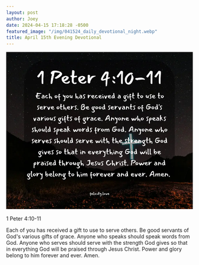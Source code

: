 ```yaml
---
layout: post
author: Joey
date: 2024-04-15 17:18:28 -0500
featured_image: "/img/041524_daily_devotional_night.webp"
title: April 15th Evening Devotional
---
```


[![April 15th 2024 - Evening Devotional](/img/041524_daily_devotional_night.webp)](/img/041524_daily_devotional_night.webp)

1 Peter 4:10-11

Each of you has received a gift to use to serve others. Be good servants of God's various gifts of grace. Anyone who speaks should speak words from God. Anyone who serves should serve with the strength God gives so that in everything God will be praised through Jesus Christ. Power and glory belong to him forever and ever. Amen.